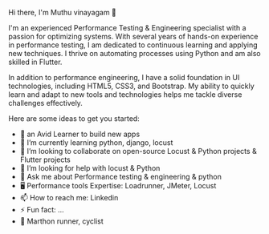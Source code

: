 Hi there, I'm Muthu vinayagam 👋


I'm an experienced Performance Testing & Engineering specialist with a passion for optimizing systems. With several years of hands-on experience in performance testing, I am dedicated to continuous learning and applying new techniques. I thrive on automating processes using Python and am also skilled in Flutter.

In addition to performance engineering, I have a solid foundation in UI technologies, including HTML5, CSS3, and Bootstrap. My ability to quickly learn and adapt to new tools and technologies helps me tackle diverse challenges effectively.

Here are some ideas to get you started:

- 🔭 an Avid Learner to build new apps  
- 🌱 I’m currently learning python, django, locust
- 👯 I’m looking to collaborate on open-source Locust & Python projects & Flutter projects
- 🤔 I’m looking for help with locust & Python
- 💬 Ask me about Performance testing & engineering & python
- 🖥️ Performance tools Expertise: Loadrunner, JMeter, Locust
- 📫 How to reach me: Linkedin
- ⚡ Fun fact: ...
- 🏃 Marthon runner, cyclist

